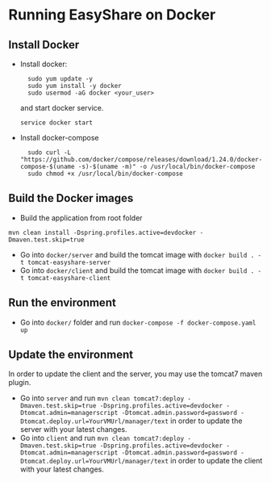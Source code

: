 # Running EasyShare on Docker

## Install Docker ##
- Install docker:
  ``` batch
    sudo yum update -y
    sudo yum install -y docker
    sudo usermod -aG docker <your_user>
  ``` 
  and start docker service.
    ``` batch
    service docker start 
    ````
  
- Install docker-compose
  ``` batch
    sudo curl -L "https://github.com/docker/compose/releases/download/1.24.0/docker-compose-$(uname -s)-$(uname -m)" -o /usr/local/bin/docker-compose
    sudo chmod +x /usr/local/bin/docker-compose
  ``` 

## Build the Docker images
- Build the application from root folder
``` batch
mvn clean install -Dspring.profiles.active=devdocker -Dmaven.test.skip=true
```
- Go into `docker/server` and build the tomcat image with `docker build . -t tomcat-easyshare-server`
- Go into `docker/client` and build the tomcat image with `docker build . -t tomcat-easyshare-client`

## Run the environment
- Go into ` docker/ ` folder and run ` docker-compose -f docker-compose.yaml up ` 


## Update the environment
In order to update the client and the server, you may use the tomcat7 maven plugin.
- Go into `server` and run `mvn clean tomcat7:deploy -Dmaven.test.skip=true -Dspring.profiles.active=devdocker -Dtomcat.admin=managerscript -Dtomcat.admin.password=password -Dtomcat.deploy.url=YourVMUrl/manager/text` in order to update the server with your latest changes.
- Go into `client` and run `mvn clean tomcat7:deploy -Dmaven.test.skip=true -Dspring.profiles.active=devdocker -Dtomcat.admin=managerscript -Dtomcat.admin.password=password -Dtomcat.deploy.url=YourVMUrl/manager/text` in order to update the client with your latest changes.
